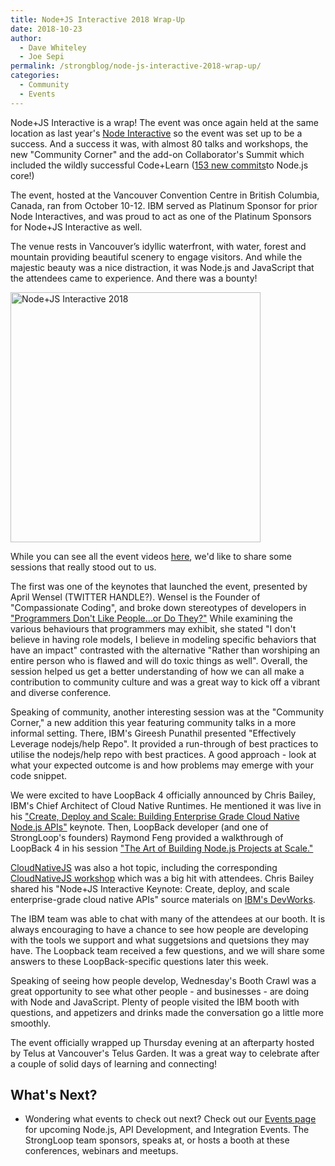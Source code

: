 ```yaml
---
title: Node+JS Interactive 2018 Wrap-Up
date: 2018-10-23
author: 
  - Dave Whiteley
  - Joe Sepi
permalink: /strongblog/node-js-interactive-2018-wrap-up/
categories:
  - Community
  - Events
---
```


Node+JS Interactive is a wrap! The event was once again held at the same location as last year's [Node Interactive](https://strongloop.com/strongblog/node-interactive-2017-wrap-up/) so the event was set up to be a success. And a success it was, with almost 80 talks and workshops, the new "Community Corner" and the add-on Collaborator's Summit which included the wildly successful Code+Learn ([153 new commits](https://twitter.com/nodejs/status/1051850295578435587)to Node.js core!)

The event, hosted at the Vancouver Convention Centre in British Columbia, Canada, ran from October 10-12. IBM served as Platinum Sponsor for prior Node Interactives, and was proud to act as one of the Platinum Sponsors for Node+JS Interactive as well.

The venue rests in Vancouver’s idyllic waterfront, with water, forest and mountain providing beautiful scenery to engage visitors. And while the majestic beauty was a nice distraction, it was Node.js and JavaScript that the attendees came to experience. And there was a bounty!

<!--more-->
<img src="https://strongloop.com/blog-assets/2018/09/node+js-interactive.png" alt="Node+JS Interactive 2018" style="width: 400px"/>

While you can see all the event videos [here](https://www.youtube.com/playlist?list=PLfMzBWSH11xaZvhv1X5Fq1H-oMdnAtG6k), we'd like to share some sessions that really stood out to us.

The first was one of the keynotes that launched the event, presented by April Wensel (TWITTER HANDLE?). Wensel is the Founder of "Compassionate Coding", and broke down stereotypes of developers in ["Programmers Don't Like People...or Do They?"](https://www.youtube.com/watch?v=HPFuHS6aPhw&list=PLfMzBWSH11xaZvhv1X5Fq1H-oMdnAtG6k&t=0s&index=77) While examining the various behaviours that programmers may exhibit, she stated "I don't believe in having role models, I believe in modeling specific behaviors that have an impact" contrasted with the alternative "Rather than worshiping an entire person who is flawed and will do toxic things as well". Overall, the session helped us get a better understanding of how we can all make a contribution to community culture and was a great way to kick off a vibrant and diverse conference.

Speaking of community, another interesting session was at the "Community Corner," a new addition this year featuring community talks in a more informal setting. There, IBM's Gireesh Punathil presented "Effectively Leverage nodejs/help Repo". It provided a run-through of best practices to utilise the nodejs/help repo with best practices. A good approach - look at what your expected outcome is and how problems may emerge with your code snippet.

We were excited to have LoopBack 4 officially announced by Chris Bailey, IBM's Chief Architect of Cloud Native Runtimes. He mentioned it was live in his ["Create, Deploy and Scale: Building Enterprise Grade Cloud Native Node.js APIs"](https://www.youtube.com/watch?v=btSWOBf8-Hs&list=PLfMzBWSH11xaZvhv1X5Fq1H-oMdnAtG6k&t=0s&index=52) keynote. Then, LoopBack developer (and one of StrongLoop's founders) Raymond Feng provided a walkthrough of LoopBack 4 in his session ["The Art of Building Node.js Projects at Scale."](https://www.youtube.com/watch?v=_H6td2GaW3I&list=PLfMzBWSH11xaZvhv1X5Fq1H-oMdnAtG6k&t=0s&index=35)

[CloudNativeJS](https://www.cloudnativejs.io) was also a hot topic, including the corresponding [CloudNativeJS workshop](https://github.com/CloudNativeJS/Tutorial) which was a big hit with attendees. Chris Bailey shared his "Node+JS Interactive Keynote: Create, deploy, and scale enterprise-grade cloud native APIs" source materials on [IBM's DevWorks](https://developer.ibm.com/blogs/2018/10/22/nodejs-interactive-keynote-create-deploy-scale-cloud-native-apis/).

The IBM team was able to chat with many of the attendees at our booth. It is always encouraging to have a chance to see how people are developing with the tools we support and what suggetsions and quetsions they may have. The Loopback team received a few questions, and we will share some answers to these LoopBack-specific questions later this week.

Speaking of seeing how people develop, Wednesday's Booth Crawl was a great opportunity to see what other people - and businesses - are doing with Node and JavaScript. Plenty of people visited the IBM booth with questions, and appetizers and drinks made the conversation go a little more smoothly.

The event officially wrapped up Thursday evening at an afterparty hosted by Telus at Vancouver's Telus Garden. It was a great way to celebrate after a couple of solid days of learning and connecting!

## What's Next?

- Wondering what events to check out next? Check out our [Events page](https://strongloop.com/events/) for upcoming Node.js, API Development, and Integration Events. The StrongLoop team sponsors, speaks at, or hosts a booth at these conferences, webinars and meetups.
